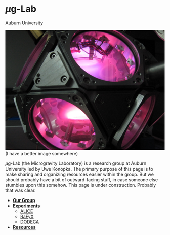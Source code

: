 # $\mu$g-Lab

Auburn University

![Photo of DODECA](images/dodeca.jpg)
(I have a better image somewhere)

$\mu$g-Lab (the Microgravity Laboratory) is a research group at Auburn University led by Uwe Konopka. The primary purpose of this page is to make sharing and organizing resources easier within the group. But we should probably have a bit of outward-facing stuff, in case someone else stumbles upon this somehow. This page is under construction. Probably that was clear.

- **[Our Group](group.md)**
- **[Experiments](experiments-overview.md)**
  - [ALICE](experiments-alice.md)
  - [RaFyX](experiments-rafyx.md)
  - [DODECA](experiments-dodeca.md)
- **[Resources](resources.md)**
